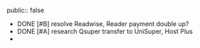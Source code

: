 public:: false
- DONE [#B] resolve Readwise, Reader payment double up?
- DONE [#A] research Qsuper transfer to UniSuper, Host Plus
-